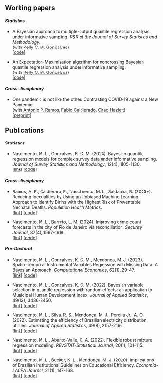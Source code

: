 ## Working papers

#### _Statistics_

- A Bayesian approach to multiple-output quantile regression analysis under informative sampling. _R&R at the Journal of Survey Statistics and Methodology_. <br>
(with [Kelly C. M. Gonçalves](https://sites.google.com/dme.ufrj.br/kelly/)) <br>
[[code]](https://github.com/marcuslavagnole/bqr_informative_sampling)

- An Expectation-Maximization algorithm for noncrossing Bayesian quantile regression analysis under informative sampling. <br>
(with [Kelly C. M. Gonçalves](https://sites.google.com/dme.ufrj.br/kelly/)) <br>
[[code]](https://github.com/marcuslavagnole/bqr_informative_sampling)

<!---
- Mapping household food (in)security from both aggregated and disaggregated survey-based areal data. <br>
(with Gustavo S. Ferreira)
--->

#### _Cross-disciplinary_ 

- One pandemic is not like the other: Contrasting COVID-19 against a New Pandemic. <br>
(with [Antonio P. Ramos](https://tomramos.github.io/), [Fabio Caldierado](https://ebape.fgv.br/pessoas/fabio-caldieraro), [Chad Hazlett](https://www.chadhazlett.com/)) <br>
[[preprint]](https://osf.io/fea6m/)

<!---
- Crop insurance losses in the Brazilian market. <br>
(with [Rodrigo S. Targino](https://rtargino.netlify.app/) <br>
[[code]](https://github.com/marcuslavagnole/crop_insurance_losses)
--->

## Publications

#### _Statistics_

- Nascimento, M. L., Gonçalves, K. C. M. (2024). Bayesian quantile regression models for complex survey data under informative sampling. _Journal of Survey Statistics and Methodology_, 12(4), 1105-1130. <br> 
  [[link]](https://doi.org/10.1093/jssam/smae015) [[code]](https://github.com/marcuslavagnole/bqr_informative_sampling)

#### _Cross-disciplinary_ 

- Ramos, A. P., Caldieraro, F., Nascimento, M. L., Saldanha, R. (2025+). Reducing Inequalities by Using an Unbiased Machine Learning Approach to Identify Births with the Highest Risk of Preventable Neonatal Deaths. _Population Health Metrics_. <br>
  [[link]](https://www.medrxiv.org/content/10.1101/2024.01.12.24301163v1) [[code]](https://github.com/marcuslavagnole/neonatal_mortality)

- Nascimento, M. L., Barreto, L. M. (2024). Improving crime count forecasts in the city of Rio de Janeiro via reconciliation. _Security Journal_, 37(4), 1597-1618. <br>
  [[link]](https://doi.org/10.1057/s41284-024-00433-5) [[code]](https://github.com/marcuslavagnole/crime_forecast_reconciliation)

#### _Pre-Doctoral_

- Nascimento, M. L., Gonçalves, K. C. M., Mendonça, M. J. (2023). Spatio-Temporal Instrumental Variables Regression with Missing Data: A Bayesian Approach. _Computational Economics_, 62(1), 29-47. <br>
  [[link]](https://doi.org/10.1007/s10614-022-10269-z) [[code]](https://github.com/marcuslavagnole/spatio_temporal_iv_regression)

- Nascimento, M. L., Gonçalves, K. C. M. (2022). Bayesian variable selection in quantile regression with random effects: an application to Municipal Human Development Index. _Journal of Applied Statistics_, 49(13), 3436-3450. <br>
  [[link]](https://doi.org/10.1080/02664763.2021.1950654) [[code]](https://github.com/marcuslavagnole/quantile_regression_mhdi)

- Nascimento, M. L., Silva, R. S., Mendonça, M. J., Pereira Jr., A. O. (2022). Estimating the efficiency of Brazilian electricity distribution utilities. _Journal of Applied Statistics_, 49(8), 2157-2166. <br>
  [[link]](https://doi.org/10.1080/02664763.2021.1890000) [[code]](https://github.com/marcuslavagnole/electricity_distribution_efficiency)

- Nascimento, M. L., Abanto-Valle, C. A. (2022). Flexible robust mixture regression modeling. _REVSTAT-Statistical Journal_, 20(1), 101-115. <br>
  [[link]](https://doi.org/10.57805/revstat.v20i1.365) [[code]](https://github.com/marcuslavagnole/mixture_regression_smsn)

- Nascimento, M. L., Becker, K. L., Mendonça, M. J. (2020). Implications of Brazilian Institutional Guidelines on Educational Efficiency. _Economía-LACEA Journal_, 21(1), 147-168. <br>
  [[link]](https://doi.org/10.1353/eco.2020.0009) [[code]](https://github.com/marcuslavagnole/educational_efficiency)
